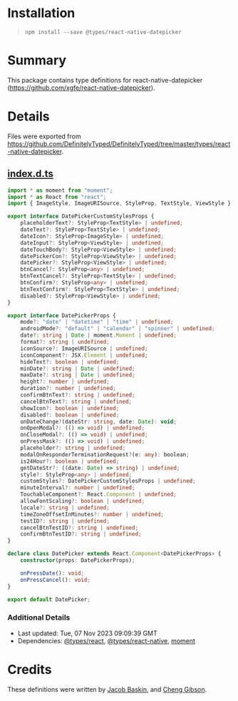 # Installation
> `npm install --save @types/react-native-datepicker`

# Summary
This package contains type definitions for react-native-datepicker (https://github.com/xgfe/react-native-datepicker).

# Details
Files were exported from https://github.com/DefinitelyTyped/DefinitelyTyped/tree/master/types/react-native-datepicker.
## [index.d.ts](https://github.com/DefinitelyTyped/DefinitelyTyped/tree/master/types/react-native-datepicker/index.d.ts)
````ts
import * as moment from "moment";
import * as React from "react";
import { ImageStyle, ImageURISource, StyleProp, TextStyle, ViewStyle } from "react-native";

export interface DatePickerCustomStylesProps {
    placeholderText?: StyleProp<TextStyle> | undefined;
    dateText?: StyleProp<TextStyle> | undefined;
    dateIcon?: StyleProp<ImageStyle> | undefined;
    dateInput?: StyleProp<ViewStyle> | undefined;
    dateTouchBody?: StyleProp<ViewStyle> | undefined;
    datePickerCon?: StyleProp<ViewStyle> | undefined;
    datePicker?: StyleProp<ViewStyle> | undefined;
    btnCancel?: StyleProp<any> | undefined;
    btnTextCancel?: StyleProp<TextStyle> | undefined;
    btnConfirm?: StyleProp<any> | undefined;
    btnTextConfirm?: StyleProp<TextStyle> | undefined;
    disabled?: StyleProp<ViewStyle> | undefined;
}

export interface DatePickerProps {
    mode?: "date" | "datetime" | "time" | undefined;
    androidMode?: "default" | "calendar" | "spinner" | undefined;
    date?: string | Date | moment.Moment | undefined;
    format?: string | undefined;
    iconSource?: ImageURISource | undefined;
    iconComponent?: JSX.Element | undefined;
    hideText?: boolean | undefined;
    minDate?: string | Date | undefined;
    maxDate?: string | Date | undefined;
    height?: number | undefined;
    duration?: number | undefined;
    confirmBtnText?: string | undefined;
    cancelBtnText?: string | undefined;
    showIcon?: boolean | undefined;
    disabled?: boolean | undefined;
    onDateChange?(dateStr: string, date: Date): void;
    onOpenModal?: (() => void) | undefined;
    onCloseModal?: (() => void) | undefined;
    onPressMask?: (() => void) | undefined;
    placeholder?: string | undefined;
    modalOnResponderTerminationRequest?(e: any): boolean;
    is24Hour?: boolean | undefined;
    getDateStr?: ((date: Date) => string) | undefined;
    style?: StyleProp<any> | undefined;
    customStyles?: DatePickerCustomStylesProps | undefined;
    minuteInterval?: number | undefined;
    TouchableComponent?: React.Component | undefined;
    allowFontScaling?: boolean | undefined;
    locale?: string | undefined;
    timeZoneOffsetInMinutes?: number | undefined;
    testID?: string | undefined;
    cancelBtnTestID?: string | undefined;
    confirmBtnTestID?: string | undefined;
}

declare class DatePicker extends React.Component<DatePickerProps> {
    constructor(props: DatePickerProps);

    onPressDate(): void;
    onPressCancel(): void;
}

export default DatePicker;

````

### Additional Details
 * Last updated: Tue, 07 Nov 2023 09:09:39 GMT
 * Dependencies: [@types/react](https://npmjs.com/package/@types/react), [@types/react-native](https://npmjs.com/package/@types/react-native), [moment](https://npmjs.com/package/moment)

# Credits
These definitions were written by [Jacob Baskin](https://github.com/jacobbaskin), and [Cheng Gibson](https://github.com/nossbigg).
